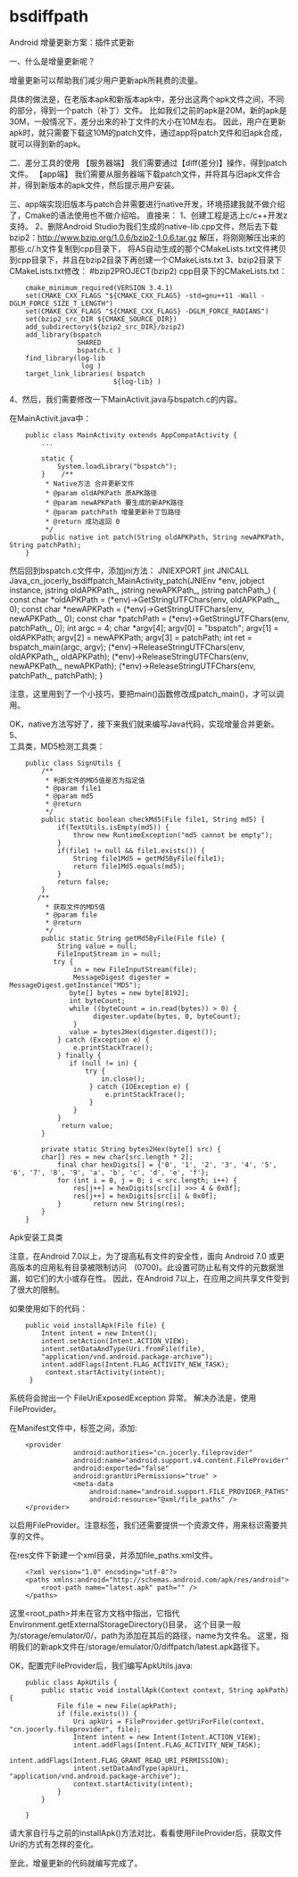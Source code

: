 # bsdiffpath
Android 增量更新方案：插件式更新

一、什么是增量更新呢？

增量更新可以帮助我们减少用户更新apk所耗费的流量。

具体的做法是，在老版本apk和新版本apk中，差分出这两个apk文件之间，不同的部分，得到一个patch（补丁）文件。
比如我们之前的apk是20M，新的apk是30M，一般情况下，差分出来的补丁文件的大小在10M左右。
因此，用户在更新apk时，就只需要下载这10M的patch文件，通过app将patch文件和旧apk合成，就可以得到新的apk。

二、差分工具的使用
【服务器端】
    我们需要通过【diff(差分)】操作，得到patch文件。
【app端】
    我们需要从服务器端下载patch文件，并将其与旧apk文件合并，得到新版本的apk文件，然后提示用户安装。
    
三、app端实现旧版本与patch合并需要进行native开发，环境搭建我就不做介绍了，Cmake的语法使用也不做介绍哈。
直接来：
1、创建工程是选上c/c++开发z支持。
2、删除Android Studio为我们生成的native-lib.cpp文件，然后去下载bzip2：http://www.bzip.org/1.0.6/bzip2-1.0.6.tar.gz
解压，将刚刚解压出来的那些.c/.h文件复制到cpp目录下，
将AS自动生成的那个CMakeLists.txt文件拷贝到cpp目录下，并且在bzip2目录下再创建一个CMakeLists.txt
3、bzip2目录下CMakeLists.txt修改：
          #bzip2PROJECT(bzip2)
 cpp目录下的CMakeLists.txt：

        cmake_minimum_required(VERSION 3.4.1)
        set(CMAKE_CXX_FLAGS "${CMAKE_CXX_FLAGS} -std=gnu++11 -Wall -DGLM_FORCE_SIZE_T_LENGTH")
        set(CMAKE_CXX_FLAGS "${CMAKE_CXX_FLAGS} -DGLM_FORCE_RADIANS")
        set(bzip2_src_DIR ${CMAKE_SOURCE_DIR})
        add_subdirectory(${bzip2_src_DIR}/bzip2)
        add_library(bspatch
                     SHARED
                     bspatch.c )
        find_library(log-lib
                      log )
        target_link_libraries( bspatch
                              ${log-lib} )

4、然后，我们需要修改一下MainActivit.java与bspatch.c的内容。

在MainActivit.java中：

        public class MainActivity extends AppCompatActivity {
            ...    

            static {
                System.loadLibrary("bspatch");
            }    /**
             * Native方法 合并更新文件
             * @param oldAPKPath 原APK路径
             * @param newAPKPath 要生成的新APK路径
             * @param patchPath 增量更新补丁包路径
             * @return 成功返回 0
             */
            public native int patch(String oldAPKPath, String newAPKPath, String patchPath);
        }
然后回到bspatch.c文件中，添加jni方法：
        JNIEXPORT jint JNICALL Java_cn_jocerly_bsdiffpatch_MainActivity_patch(JNIEnv *env, jobject instance,
                                                                     jstring oldAPKPath_,
                                                                     jstring newAPKPath_,
                                                                     jstring patchPath_) {
            const char *oldAPKPath = (*env)->GetStringUTFChars(env, oldAPKPath_, 0);
            const char *newAPKPath = (*env)->GetStringUTFChars(env, newAPKPath_, 0);
            const char *patchPath = (*env)->GetStringUTFChars(env, patchPath_, 0);
            int argc = 4;
            char *argv[4];
            argv[0] = "bspatch";
            argv[1] = oldAPKPath;
            argv[2] = newAPKPath;
            argv[3] = patchPath;
            int ret = bspatch_main(argc, argv);
            (*env)->ReleaseStringUTFChars(env, oldAPKPath_, oldAPKPath);
            (*env)->ReleaseStringUTFChars(env, newAPKPath_, newAPKPath);
            (*env)->ReleaseStringUTFChars(env, patchPath_, patchPath);
        }

注意，这里用到了一个小技巧，要把main()函数修改成patch_main()，才可以调用。

OK，native方法写好了，接下来我们就来编写Java代码，实现增量合并更新。                      
5、                      
工具类，MD5检测工具类：

        public class SignUtils {    
            /**
             * 判断文件的MD5值是否为指定值
             * @param file1
             * @param md5
             * @return
             */
            public static boolean checkMd5(File file1, String md5) {        
                if(TextUtils.isEmpty(md5)) {            
                    throw new RuntimeException("md5 cannot be empty");
                }        
                if(file1 != null && file1.exists()) {
                    String file1Md5 = getMd5ByFile(file1);            
                    return file1Md5.equals(md5);
                }        
                return false;
            }    
           /**
             * 获取文件的MD5值
             * @param file
             * @return
             */
            public static String getMd5ByFile(File file) {
                String value = null;
                FileInputStream in = null;        
               try {            
                    in = new FileInputStream(file);
                    MessageDigest digester = MessageDigest.getInstance("MD5");            
                   byte[] bytes = new byte[8192];            
                   int byteCount;           
                   while ((byteCount = in.read(bytes)) > 0) {
                         digester.update(bytes, 0, byteCount);
                    }            
                   value = bytes2Hex(digester.digest());
                } catch (Exception e) {
                    e.printStackTrace();
                } finally {           
                   if (null != in) {                
                       try {                    
                           in.close();
                        } catch (IOException e) {
                            e.printStackTrace();
                        }
                    }
                }        
                 return value;
            }    

            private static String bytes2Hex(byte[] src) {        
            char[] res = new char[src.length * 2];
                final char hexDigits[] = {'0', '1', '2', '3', '4', '5', '6', '7', '8', '9', 'a', 'b', 'c', 'd', 'e', 'f'};        
                for (int i = 0, j = 0; i < src.length; i++) {
                    res[j++] = hexDigits[src[i] >>> 4 & 0x0f];
                    res[j++] = hexDigits[src[i] & 0x0f];
                }        return new String(res);
            }
        }
        
Apk安装工具类

注意，在Android 7.0以上，为了提高私有文件的安全性，面向 Android 7.0 或更高版本的应用私有目录被限制访问　(0700)。此设置可防止私有文件的元数据泄漏，如它们的大小或存在性。 因此，在Android 7以上，在应用之间共享文件受到了很大的限制。

如果使用如下的代码：

        public void installApk(File file) {     
            Intent intent = new Intent();     
            intent.setAction(Intent.ACTION_VIEW);     
            intent.setDataAndType(Uri.fromFile(file),             
            "application/vnd.android.package-archive");     
            intent.addFlags(Intent.FLAG_ACTIVITY_NEW_TASK);
             context.startActivity(intent);
         }
系统将会抛出一个 FileUriExposedException 异常。 解决办法是，使用FileProvider。

在Manifest文件中，<application></application>标签之间，添加:

        <provider
                    android:authorities="cn.jocerly.fileprovider"
                    android:name="android.support.v4.content.FileProvider"
                    android:exported="false"
                    android:grantUriPermissions="true" >
                    <meta-data
                        android:name="android.support.FILE_PROVIDER_PATHS"
                        android:resource="@xml/file_paths" />
        </provider>
以启用FileProvider。注意<meta-data>标签，我们还需要提供一个资源文件，用来标识需要共享的文件。

在res文件下新建一个xml目录，并添加file_paths.xml文件。

        <?xml version="1.0" encoding="utf-8"?>
        <paths xmlns:android="http://schemas.android.com/apk/res/android">
            <root-path name="latest.apk" path="" />
        </paths>
这里<root_path>并未在官方文档中指出，它指代Environment.getExternalStorageDirectory()目录， 这个目录一般为/storage/emulator/0/，path为添加在其后的路径，name为文件名。 这里，指明我们的新apk文件在/storage/emulator/0/diffpatch/latest.apk路径下。

OK，配置完FileProvider后，我们编写ApkUtils.java:

        public class ApkUtils {    
            public static void installApk(Context context, String apkPath) {        
                File file = new File(apkPath);        
                if (file.exists()) {
                    Uri apkUri = FileProvider.getUriForFile(context, "cn.jocerly.fileprovider", file);            
                    Intent intent = new Intent(Intent.ACTION_VIEW);            
                    intent.addFlags(Intent.FLAG_ACTIVITY_NEW_TASK);            
                    intent.addFlags(Intent.FLAG_GRANT_READ_URI_PERMISSION);            
                    intent.setDataAndType(apkUri, "application/vnd.android.package-archive");
                    context.startActivity(intent);
                }
            }

        }
请大家自行与之前的installApk()方法对比，看看使用FileProvider后，获取文件Uri的方式有怎样的变化。

至此，增量更新的代码就编写完成了。                      
